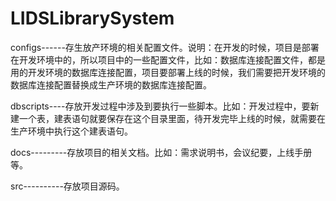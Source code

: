 # LIDSLibrarySystem

configs------存生放产环境的相关配置文件。说明：在开发的时候，项目是部署在开发环境中的，所以项目中的一些配置文件，比如：数据库连接配置文件，都是用的开发环境的数据库连接配置，项目要部署上线的时候，我们需要把开发环境的数据库连接配置替换成生产环境的数据库连接配置。

dbscripts----存放开发过程中涉及到要执行一些脚本。比如：开发过程中，要新建一个表，建表语句就要保存在这个目录里面，待开发完毕上线的时候，就需要在生产环境中执行这个建表语句。

docs---------存放项目的相关文档。比如：需求说明书，会议纪要，上线手册等。

src----------存放项目源码。
